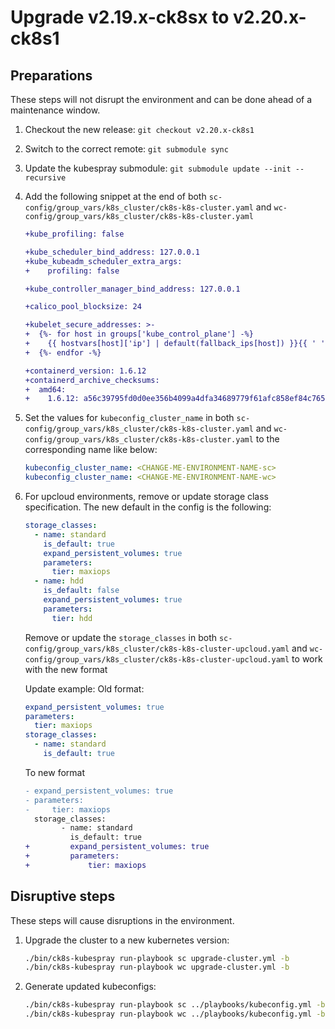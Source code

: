 # Upgrade v2.19.x-ck8sx to v2.20.x-ck8s1

## Preparations

These steps will not disrupt the environment and can be done ahead of a maintenance window.

1. Checkout the new release: `git checkout v2.20.x-ck8s1`

1. Switch to the correct remote: `git submodule sync`

1. Update the kubespray submodule: `git submodule update --init --recursive`

1. Add the following snippet at the end of both `sc-config/group_vars/k8s_cluster/ck8s-k8s-cluster.yaml` and `wc-config/group_vars/k8s_cluster/ck8s-k8s-cluster.yaml`

    ```diff
    +kube_profiling: false

    +kube_scheduler_bind_address: 127.0.0.1
    +kube_kubeadm_scheduler_extra_args:
    +    profiling: false

    +kube_controller_manager_bind_address: 127.0.0.1

    +calico_pool_blocksize: 24

    +kubelet_secure_addresses: >-
    +  {%- for host in groups['kube_control_plane'] -%}
    +    {{ hostvars[host]['ip'] | default(fallback_ips[host]) }}{{ ' ' if not loop.last else '' }}
    +  {%- endfor -%}

    +containerd_version: 1.6.12
    +containerd_archive_checksums:
    +  amd64:
    +    1.6.12: a56c39795fd0d0ee356b4099a4dfa34689779f61afc858ef84c765c63e983a7d
    ```

1. Set the values for `kubeconfig_cluster_name` in both `sc-config/group_vars/k8s_cluster/ck8s-k8s-cluster.yaml` and `wc-config/group_vars/k8s_cluster/ck8s-k8s-cluster.yaml` to the corresponding name like below:

    ```yaml
    kubeconfig_cluster_name: <CHANGE-ME-ENVIRONMENT-NAME-sc>
    kubeconfig_cluster_name: <CHANGE-ME-ENVIRONMENT-NAME-wc>
    ```

1. For upcloud environments, remove or update storage class specification.
    The new default in the config is the following:

    ```yaml
    storage_classes:
      - name: standard
        is_default: true
        expand_persistent_volumes: true
        parameters:
          tier: maxiops
      - name: hdd
        is_default: false
        expand_persistent_volumes: true
        parameters:
          tier: hdd
    ```

    Remove or update the `storage_classes` in both `sc-config/group_vars/k8s_cluster/ck8s-k8s-cluster-upcloud.yaml` and `wc-config/group_vars/k8s_cluster/ck8s-k8s-cluster-upcloud.yaml` to work with the new format

    Update example:
    Old format:

    ```yaml
    expand_persistent_volumes: true
    parameters:
      tier: maxiops
    storage_classes:
      - name: standard
        is_default: true
    ```

    To new format

    ```diff
    - expand_persistent_volumes: true
    - parameters:
    -     tier: maxiops
      storage_classes:
            - name: standard
              is_default: true
    +         expand_persistent_volumes: true
    +         parameters:
    +             tier: maxiops
    ```

## Disruptive steps

These steps will cause disruptions in the environment.

1. Upgrade the cluster to a new kubernetes version:

    ```bash
    ./bin/ck8s-kubespray run-playbook sc upgrade-cluster.yml -b
    ./bin/ck8s-kubespray run-playbook wc upgrade-cluster.yml -b
    ```

1. Generate updated kubeconfigs:

    ```bash
    ./bin/ck8s-kubespray run-playbook sc ../playbooks/kubeconfig.yml -b
    ./bin/ck8s-kubespray run-playbook wc ../playbooks/kubeconfig.yml -b
    ```
